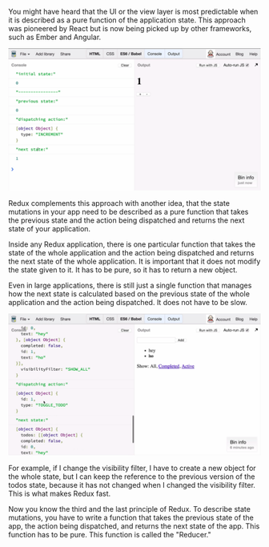 You might have heard that the UI or the view layer is most predictable when it is described as a pure function of the application state. This approach was pioneered by React but is now being picked up by other frameworks, such as Ember and Angular.

![The Reducer](./Images/TheReducer.png)

Redux complements this approach with another idea, that the state mutations in your app need to be described as a pure function that takes the previous state and the action being dispatched and returns the next state of your application.

Inside any Redux application, there is one particular function that takes the state of the whole application and the action being dispatched and returns the next state of the whole application. It is important that it does not modify the state given to it. It has to be pure, so it has to return a new object.

Even in large applications, there is still just a single function that manages how the next state is calculated based on the previous state of the whole application and the action being dispatched. It does not have to be slow.

![Large App Example](./Images/LargeAppExample.png)

For example, if I change the visibility filter, I have to create a new object for the whole state, but I can keep the reference to the previous version of the todos state, because it has not changed when I changed the visibility filter. This is what makes Redux fast.

Now you know the third and the last principle of Redux. To describe state mutations, you have to write a function that takes the previous state of the app, the action being dispatched, and returns the next state of the app. This function has to be pure. This function is called the "Reducer."
